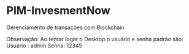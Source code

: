 # PIM-InvesmentNow
Gerenciamento de transações com Blockchain 

Observação: Ao tentar logar o Desktop o usuário e senha padrão são:
Usuário : admin
Senha: 12345
